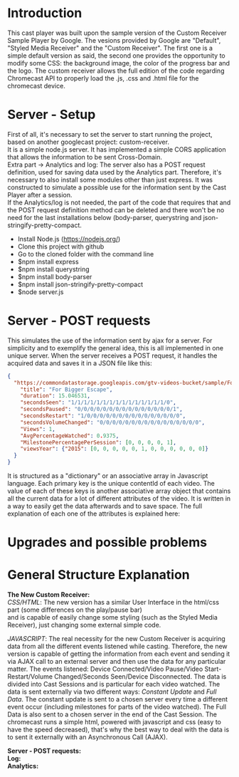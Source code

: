 # Introduction

This cast player was built upon the sample version of the Custom Receiver Sample Player by Google. The vesions provided by Google are 
"Default", "Styled Media Receiver" and the "Custom Receiver". The first one is a simple default version as said, the second one
provides the opportunity to modify some CSS: the background image, the color of the progress bar and the logo. The custom receiver
allows the full edition of the code regarding Chromecast API to properly load the .js, .css and .html file for the chromecast device.

# Server - Setup
First of all, it's necessary to set the server to start running the project, based on another googlecast project: custom-receiver. <br>
It is a simple node.js server. It has implemented a simple CORS application that allows the information to be sent Cross-Domain. <br>
Extra part -> Analytics and log: The server also has a POST request definition, used for saving data used by the Analytics part. Therefore, it's necessary to also install some modules other than just express. It was constructed to simulate a possible use for the information sent by the Cast Player after a session.<br>
If the Analytics/log is not needed, the part of the code that requires that and the POST request definition method can be deleted and there won't be no need for the last installations below (body-parser, querystring and json-stringify-pretty-compact.

- Install Node.js (https://nodejs.org/)
- Clone this project with github
- Go to the cloned folder with the command line
- $npm install express
- $npm install querystring
- $npm install body-parser
- $npm install json-stringify-pretty-compact
- $node server.js

# Server - POST requests

This simulates the use of the information sent by ajax for a server. For simplicity and to exemplify the general idea, this is all implemented in one unique server. When the server receives a POST request, it handles the acquired data and saves it in a JSON file like this:

```json
{
  "https://commondatastorage.googleapis.com/gtv-videos-bucket/sample/ForBiggerEscapes.mp4": {
    "title": "For Bigger Escape",
    "duration": 15.046531,
    "secondsSeen": "1/1/1/1/1/1/1/1/1/1/1/1/1/1/1/0",
    "secondsPaused": "0/0/0/0/0/0/0/0/0/0/0/0/0/0/0/1",
    "secondsRestart": "1/0/0/0/0/0/0/0/0/0/0/0/0/0/0/0",
    "secondsVolumeChanged": "0/0/0/0/0/0/0/0/0/0/0/0/0/0/0/0",
    "Views": 1,
    "AvgPercentageWatched": 0.9375,
    "MilestonePercentagePerSession": [0, 0, 0, 0, 1],
    "viewsYear": {"2015": [0, 0, 0, 0, 0, 1, 0, 0, 0, 0, 0, 0]}
  }
}
```
It is structured as a "dictionary" or an associative array in Javascript language. Each primary key is the unique contentId of each video. The value of each of these keys is another associative array object that contains all the current data for a lot of different attributes of the video. It is written in a way to easily get the data afterwards and to save space. The full explanation of each one of the attributes is explained here: 

# Upgrades and possible problems

# General Structure Explanation
<b>The New Custom Receiver: </b> <br>
<i>CSS/HTML</i>: The new version has a similar User Interface in the html/css part (some differences on the play/pause bar)  
and is capable of easily change some styling (such as the Styled Media Receiver), just changing some external simple code. 

<i>JAVASCRIPT</i>: The real necessity for the new Custom Receiver is acquiring data from all the different events listened while casting. Therefore, the new version is capable of getting the information from each event and sending it via AJAX call to an external server and then use the data for any particular matter. The events listened: Device Connected/Video Pause/Video Start-Restart/Volume Changed/Seconds Seen/Device Disconnected. The data is divided into Cast Sessions and is particular for each video watched. The data is sent externally via two different ways: <i>Constant Update</i> and <i>Full Data</i>. The constant update is sent to a chosen server every time a different event occur (including milestones for parts of the video watched). The Full Data is also sent to a chosen server in the end of the Cast Session. The chromecast runs a simple html, powered with javascript and css (easy to have the speed decreased), that's why the best way to deal with the data is to sent it externally with an Asynchronous Call (AJAX). 

<b>Server - POST requests: </b> <br>
<b>Log: </b> <br>
<b>Analytics: </b> <br>

